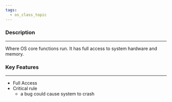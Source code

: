 ```yaml
---
tags:
  - os_class_topic
---
```

### Description
---
Where OS core functions run. It has full access to system hardware and memory.

### Key Features
---
- Full Access
- Critical rule
	- a bug could cause system to crash